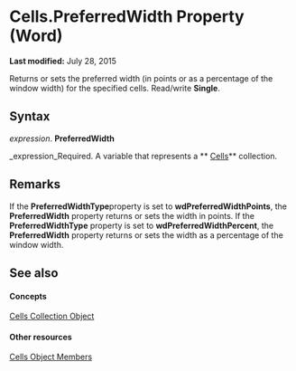 
# Cells.PreferredWidth Property (Word)

 **Last modified:** July 28, 2015

Returns or sets the preferred width (in points or as a percentage of the window width) for the specified cells. Read/write  **Single**.

## Syntax

 _expression_. **PreferredWidth**

 _expression_Required. A variable that represents a  ** [Cells](ceaa5b45-518d-d6ea-1ce8-5a34f6e37046.md)** collection.


## Remarks

If the  **PreferredWidthType**property is set to  **wdPreferredWidthPoints**, the  **PreferredWidth** property returns or sets the width in points. If the **PreferredWidthType** property is set to **wdPreferredWidthPercent**, the  **PreferredWidth** property returns or sets the width as a percentage of the window width.


## See also


#### Concepts


 [Cells Collection Object](ceaa5b45-518d-d6ea-1ce8-5a34f6e37046.md)
#### Other resources


 [Cells Object Members](23987658-36d2-6b8e-c71a-edba44fd31cc.md)
